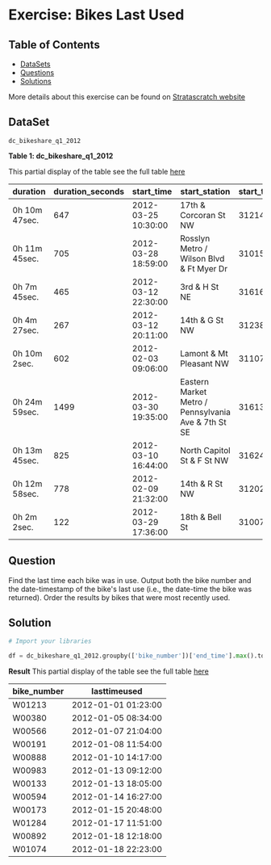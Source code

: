 # Exercise: Bikes Last Used 

## Table of Contents

- [DataSets](https://github.com/mukaruernest/StratascratchExercises/tree/master/Bikes%20Last%20Used#dataset)
- [Questions](https://github.com/mukaruernest/StratascratchExercises/tree/master/Bikes%20Last%20Used#question)
- [Solutions](https://github.com/mukaruernest/StratascratchExercises/tree/master/Bikes%20Last%20Used#solution)


More details about this exercise can be found on [Stratascratch website](https://platform.stratascratch.com/coding-question?id=10176&python=)

## DataSet

`dc_bikeshare_q1_2012`

**Table 1: dc_bikeshare_q1_2012**

This partial display of the table see the full table [here](https://platform.stratascratch.com/coding-question/output-preview)

| duration      | duration_seconds | start_time          | start_station                                       | start_terminal | end_time            | end_station                          | end_terminal | bike_number | rider_type | id     |
|---------------|------------------|---------------------|-----------------------------------------------------|----------------|---------------------|--------------------------------------|--------------|-------------|------------|--------|
| 0h 10m 47sec. | 647              | 2012-03-25 10:30:00 | 17th & Corcoran St NW                               | 31214          | 2012-03-25 10:40:00 | Calvert St & Woodley Pl NW           | 31106        | W00576      | Registered | 326188 |
| 0h 11m 45sec. | 705              | 2012-03-28 18:59:00 | Rosslyn Metro / Wilson Blvd & Ft Myer Dr            | 31015          | 2012-03-28 19:11:00 | 21st & M St NW                       | 31212        | W00011      | Registered | 345585 |
| 0h 7m 45sec.  | 465              | 2012-03-12 22:30:00 | 3rd & H St NE                                       | 31616          | 2012-03-12 22:37:00 | Florida Ave & R St NW                | 31503        | W01215      | Registered | 251919 |
| 0h 4m 27sec.  | 267              | 2012-03-12 20:11:00 | 14th & G St NW                                      | 31238          | 2012-03-12 20:15:00 | 14th & Rhode Island Ave NW           | 31203        | W00455      | Registered | 251426 |
| 0h 10m 2sec.  | 602              | 2012-02-03 09:06:00 | Lamont & Mt Pleasant NW                             | 31107          | 2012-02-03 09:16:00 | 17th & Rhode Island Ave NW           | 31239        | W00300      | Registered | 105965 |
| 0h 24m 59sec. | 1499             | 2012-03-30 19:35:00 | Eastern Market Metro / Pennsylvania Ave & 7th St SE | 31613          | 2012-03-30 20:00:00 | Massachusetts Ave & Dupont Circle NW | 31200        | W01352      | Registered | 357661 |
| 0h 13m 45sec. | 825              | 2012-03-10 16:44:00 | North Capitol St & F St NW                          | 31624          | 2012-03-10 16:58:00 | Thomas Circle                        | 31241        | W00089      | Registered | 240483 |
| 0h 12m 58sec. | 778              | 2012-02-09 21:32:00 | 14th & R St NW                                      | 31202          | 2012-02-09 21:45:00 | 18th & M St NW                       | 31221        | W01158      | Registered | 129535 |
| 0h 2m 2sec.   | 122              | 2012-03-29 17:36:00 | 18th & Bell St                                      | 31007          | 2012-03-29 17:38:00 | 23rd & Crystal Dr                    | 31011        | W00653      | Registered | 350819 |

## Question 

Find the last time each bike was in use. Output both the bike number and the date-timestamp of the bike's last use (i.e., the date-time the bike was returned). Order the results by bikes that were most recently used.

## Solution

```python
# Import your libraries

df = dc_bikeshare_q1_2012.groupby(['bike_number'])['end_time'].max().to_frame('lastused').reset_index().sort_values(by='lastused', ascending = False)

```

**Result**
This partial display of the table see the full table [here](https://platform.stratascratch.com/coding-question/output-preview)

<html><body>
<!--StartFragment-->

bike_number | lasttimeused
-- | --
W01213 | 2012-01-01 01:23:00
W00380 | 2012-01-05 08:34:00
W00566 | 2012-01-07 21:04:00
W00191 | 2012-01-08 11:54:00
W00888 | 2012-01-10 14:17:00
W00983 | 2012-01-13 09:12:00
W00133 | 2012-01-13 18:05:00
W00594 | 2012-01-14 16:27:00
W00173 | 2012-01-15 20:48:00
W01284 | 2012-01-17 11:51:00
W00892 | 2012-01-18 12:18:00
W01074 | 2012-01-18 22:23:00

<!--EndFragment-->
</body>
</html>

